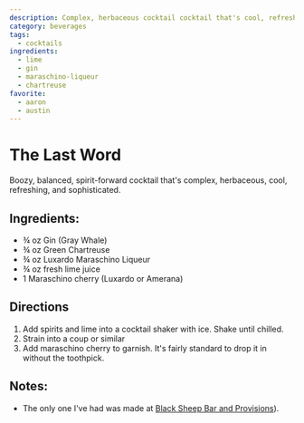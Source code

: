 ```yaml
---
description: Complex, herbaceous cocktail cocktail that's cool, refreshing, and sophisticated.
category: beverages
tags:
  - cocktails
ingredients:
  - lime
  - gin
  - maraschino-liqueur
  - chartreuse
favorite:
  - aaron
  - austin
---
```


# The Last Word

Boozy, balanced, spirit-forward cocktail that's complex, herbaceous, cool, refreshing, and sophisticated. 
## Ingredients:
- ¾ oz Gin (Gray Whale)
- ¾ oz Green Chartreuse
- ¾ oz Luxardo Maraschino Liqueur 
- ¾ oz fresh lime juice
- 1 Maraschino cherry (Luxardo or Amerana)

## Directions

1. Add spirits and lime into a cocktail shaker with ice. Shake until chilled.
2. Strain into a coup or similar
3. Add maraschino cherry to garnish. It's fairly standard to drop it in without the toothpick.

## Notes:

- The only one I've had was made at [Black Sheep Bar and Provisions](https://www.theblacksheepnj.com/)).
